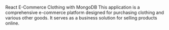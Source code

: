 
React E-Commerce Clothing with MongoDB
This application is a comprehensive e-commerce platform designed for purchasing clothing and various other goods. It serves as a business solution for selling products online.




